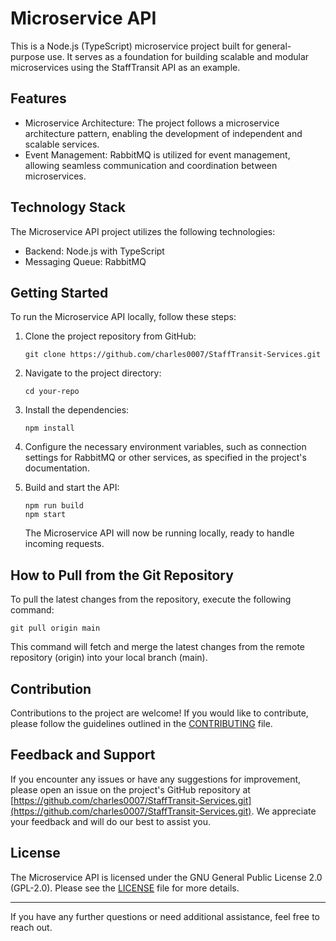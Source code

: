 # Microservice API

This is a Node.js (TypeScript) microservice project built for general-purpose use. It serves as a foundation for building scalable and modular microservices using the StaffTransit API as an example.

## Features

- Microservice Architecture: The project follows a microservice architecture pattern, enabling the development of independent and scalable services.
- Event Management: RabbitMQ is utilized for event management, allowing seamless communication and coordination between microservices.

## Technology Stack

The Microservice API project utilizes the following technologies:

- Backend: Node.js with TypeScript
- Messaging Queue: RabbitMQ
 
## Getting Started

To run the Microservice API locally, follow these steps:

1. Clone the project repository from GitHub:
   ```
   git clone https://github.com/charles0007/StaffTransit-Services.git
   ```

2. Navigate to the project directory:
   ```
   cd your-repo
   ```

3. Install the dependencies:
   ```
   npm install
   ```

4. Configure the necessary environment variables, such as connection settings for RabbitMQ or other services, as specified in the project's documentation.

5. Build and start the API:
   ```
   npm run build
   npm start
   ```

   The Microservice API will now be running locally, ready to handle incoming requests.

## How to Pull from the Git Repository

To pull the latest changes from the repository, execute the following command:

```
git pull origin main
```

This command will fetch and merge the latest changes from the remote repository (origin) into your local branch (main).

## Contribution

Contributions to the project are welcome! If you would like to contribute, please follow the guidelines outlined in the [CONTRIBUTING](CONTRIBUTING.md) file.

## Feedback and Support

If you encounter any issues or have any suggestions for improvement, please open an issue on the project's GitHub repository at [https://github.com/charles0007/StaffTransit-Services.git](https://github.com/charles0007/StaffTransit-Services.git). We appreciate your feedback and will do our best to assist you.

## License

The Microservice API is licensed under the GNU General Public License 2.0 (GPL-2.0). Please see the [LICENSE](LICENSE) file for more details.

---

If you have any further questions or need additional assistance, feel free to reach out.